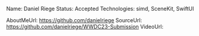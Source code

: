 Name: Daniel Riege
Status: Accepted
Technologies: simd, SceneKit, SwiftUI

AboutMeUrl: https://github.com/danielriege
SourceUrl: https://github.com/danielriege/WWDC23-Submission
VideoUrl: 

<!---
EXAMPLE
Name: John Appleseed
Status: Submitted <or> Winner <or> Distinguished <or> Rejected
Technologies: SwiftUI, RealityKit, CoreGraphic

AboutMeUrl: https://linkedin.com/in/johnappleseed
SourceUrl: https://github.com/johnappleseed/wwdc2025
VideoUrl: https://youtu.be/ABCDE123456
-->
